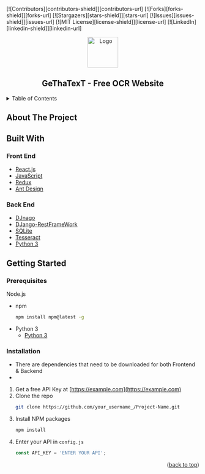 [![Contributors][contributors-shield]][contributors-url]
[![Forks][forks-shield]][forks-url]
[![Stargazers][stars-shield]][stars-url]
[![Issues][issues-shield]][issues-url]
[![MIT License][license-shield]][license-url]
[![LinkedIn][linkedin-shield]][linkedin-url]


<div align="center">
 <img src="frontend/gui/public/artificial-logo.ico" alt="Logo" width="80" height="80"/>
 <h2 align="center"> GeThaTexT - Free OCR Website</h2>
 
</div>
<details>
  <summary>Table of Contents</summary>
  <ol>
    <li>
      <a href="#about-the-project">About The Project</a>
      <ul>
        <li><a href="#built-with">Built With</a></li>
      </ul>
    </li>
    <li>
      <a href="#getting-started">Getting Started</a>
      <ul>
        <li><a href="#prerequisites">Prerequisites</a></li>
        <li><a href="#installation">Installation</a></li>
      </ul>
<!--     </li>
    <li><a href="#usage">Usage</a></li>
    <li><a href="#roadmap">Roadmap</a></li>
    <li><a href="#contributing">Contributing</a></li>
    <li><a href="#license">License</a></li>
    <li><a href="#contact">Contact</a></li>
    <li><a href="#acknowledgments">Acknowledgments</a></li> -->
  </ol>
</details>

## About The Project






## Built With
### Front End
* [React.js](https://reactjs.org/)
* [JavaScript](https://developer.mozilla.org/en-US/docs/Web/JavaScript)
* [Redux](https://redux.js.org/)
* [Ant Design](https://ant.design/)
### Back End
* [DJnago](https://www.djangoproject.com/)
* [DJango-RestFrameWork](https://django-rest-framework.org/)
* [SQLite](https://www.sqlite.org/docs.html)
* [Tesseract](https://github.com/tesseract-ocr/tesseract)
* [Python 3](https://docs.python.org/3/)


## Getting Started

### Prerequisites
Node.js
* npm
  ```sh
  npm install npm@latest -g
  ```
* Python 3
  - [Python 3](https://www.python.org/downloads/)
  
  
  
### Installation

- There are dependencies that need to be downloaded for both Frontend & Backend
- 

1. Get a free API Key at [https://example.com](https://example.com)
2. Clone the repo
   ```sh
   git clone https://github.com/your_username_/Project-Name.git
   ```
3. Install NPM packages
   ```sh
   npm install
   ```
4. Enter your API in `config.js`
   ```js
   const API_KEY = 'ENTER YOUR API';
   ```

<p align="right">(<a href="#top">back to top</a>)</p>



